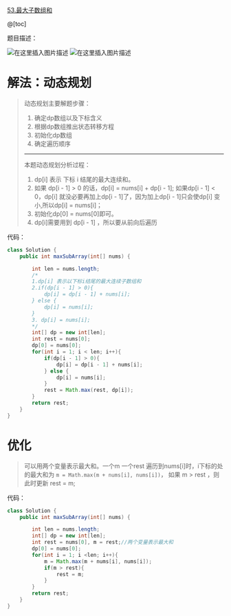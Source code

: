 ﻿[53.最大子数组和](https://leetcode-cn.com/problems/maximum-subarray/)

@[toc]

题目描述：

![在这里插入图片描述](https://img-blog.csdnimg.cn/3922507fa3824ec0b9ed547fa8489cd8.png?x-oss-process=image/watermark,type_d3F5LXplbmhlaQ,shadow_50,text_Q1NETiBAYmlpZW51,size_20,color_FFFFFF,t_70,g_se,x_16)
![在这里插入图片描述](https://img-blog.csdnimg.cn/885c13b2f9ab4575ae9abc272bc2eb32.png?x-oss-process=image/watermark,type_d3F5LXplbmhlaQ,shadow_50,text_Q1NETiBAYmlpZW51,size_20,color_FFFFFF,t_70,g_se,x_16)

# 解法：动态规划
> 动态规划主要解题步骤：
> 1. 确定dp数组以及下标含义
> 2. 根据dp数组推出状态转移方程
> 3. 初始化dp数组
> 4. 确定遍历顺序
> ***
> 本题动态规划分析过程：
> 1. dp[i] 表示 下标 i 结尾的最大连续和。
> 2. 如果 dp[i - 1] > 0 的话，dp[i] = nums[i] + dp[i - 1];
>  如果dp[i - 1] < 0，dp[i] 就没必要再加上dp[i - 1]了，因为加上dp[i - 1]只会使dp[i] 变小,所以dp[i] = nums[i]；
>  3. 初始化dp[0] = nums[0]即可。
>  4. dp[i]需要用到 dp[i - 1] ，所以要从前向后遍历 
> 

代码：

```java
class Solution {
    public int maxSubArray(int[] nums) {

        int len = nums.length;
        /*
        1.dp[i] 表示以下标i结尾的最大连续子数组和
        2.if(dp[i - 1] > 0){
            dp[i] = dp[i - 1] + nums[i];
        } else {
            dp[i] = nums[i];
        }
        3. dp[i] = nums[i];
        */
        int[] dp = new int[len];
        int rest = nums[0];
        dp[0] = nums[0];
        for(int i = 1; i < len; i++){
            if(dp[i - 1] > 0){
                dp[i] = dp[i - 1] + nums[i];
            } else {
                dp[i] = nums[i];
            }
            rest = Math.max(rest, dp[i]);
        }
        return rest;
    }
}
```

# 优化
> 可以用两个变量表示最大和。一个m 一个rest
> 遍历到nums[i]时，i下标的处的最大和为 `m = Math.max(m + nums[i], nums[i])`，
> 如果 m > rest ，则此时更新 rest = m;


代码：
```java
class Solution {
    public int maxSubArray(int[] nums) {

        int len = nums.length;
        int[] dp = new int[len];
        int rest = nums[0], m = rest;//两个变量表示最大和
        dp[0] = nums[0];
        for(int i = 1; i <len; i++){
            m = Math.max(m + nums[i], nums[i]);
            if(m > rest){
                rest = m;
            }
        }
        return rest;
    }
}
```
